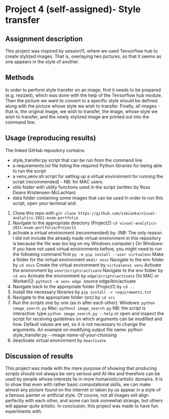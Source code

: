 # Project 4 (self-assigned)- Style transfer 

## Assignment description
This project was inspired by session11, where we used Tensorflow hub to create stylized images. That is, overlaying two pictures, so that it seems as one appears in the style of another.

## Methods
In order to perform style transfer on an image, first it needs to be prepared (e.g. resized), which was done with the help of the Tensorflow hub module. Then the picture we want to convert to a specific style should be defined along with the picture whose style we wish to transfer. Finally, all images - that is, the original image, we wish to transfer, the image, whose style we wish to transfer, and the newly stylized image are printed out into the command line.

## Usage (reproducing results)
The linked GitHub repository contains:
- style_transfer.py script that can be run from the command line
- a requirements.txt file listing the required Python libraries for being able to run the script
- a venv_venv.sh script for setting up a virtual environment for running the script (recommended) - NB: for MAC users
- utils folder with utility functions used in the script (written by Ross Deans Kristensen-McLachlan)
- data folder containing some images that can be used
In order to run this script, open your terminal and:
1. Clone this repo with `git clone https://github.com/szbianka/visual-analytics-2021-exam-portfolio` 
2. Navigate to the appropriate directory (Project2) 
`cd visual-analytics-2021-exam-portfolio/Project2`
3. activate a virtual environment (recommended) by:
(NB: The only reason I did not include the already made virtual environment in this repository is because the file was too big on my Windows computer.)
On Windows:
If you have not used virtual environments before, you might need to run the following command first `py -m pip install --user virtualenv`
Make a folder for the virtual environment `mkdir envs`
Navigate to the env folder by `cd envs`
Create the virtual environment by `virtualenvs venv`
Activate the environment by `venv\Scripts\activate`
Navigate to the env folder by `cd env` 
Activate the environment by `edge\Scripts\activate`
On MAC or Worker02:
`python3 -m venv edge` 
`source edge/bin/activate
4. Navigate back to the appropriate folder (Project1) by `cd ..`
5. Install the necessary libraries by `pip install -r requirements.txt`
6. Navigate to the appropriate folder (src) by `cd src`
7. Run the scripts one by one (as in after each other): 
Windows: `python image_search.py`
Mac: `python3 image_search.py`
NB: the script is interactive: type `python image_search.py --help`  or open and inspect the script for receiving guidelines on which arguments can be modified and how. Default values are set, so it is not necessary to change the arguments. An example on modifying output file name: python style_transfer.py --image *name-of-your-choosing*
8. deactivate virtual environment by `deactivate`


## Discussion of results
This project was made with the mere purpose of showing that producing scripts should not always be very serious and AI-like and therefore can be used by people whose interests lie in more humanistic/artistic domains. It is to show that even with rather basic computational skills, we can make almost any picture found on the internet or taken by us appear in a style of a famous painter or artificial style. Of course, not all images will align perfectly with each other, and some can look somewhat strange, but others will appear quite artistic. In conclusion, this project was made to have fun experiments with.
